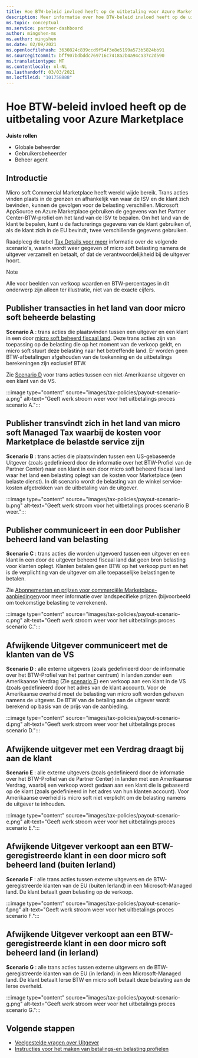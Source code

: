 ```yaml
---
title: Hoe BTW-beleid invloed heeft op de uitbetaling voor Azure Marketplace
description: Meer informatie over hoe BTW-beleid invloed heeft op de uitbetaling voor Azure Marketplace.
ms.topic: conceptual
ms.service: partner-dashboard
author: mingshen-ms
ms.author: mingshen
ms.date: 02/09/2021
ms.openlocfilehash: 3630824c839ccd9f54f3e8e5199a573b5824bb91
ms.sourcegitcommit: bff907bdbddc769716c7418a2b4a94ca37c2d590
ms.translationtype: MT
ms.contentlocale: nl-NL
ms.lasthandoff: 03/03/2021
ms.locfileid: "101758888"
---
```

# <a name="how-tax-policies-affect-payout-for-azure-marketplace"></a>Hoe BTW-beleid invloed heeft op de uitbetaling voor Azure Marketplace

**Juiste rollen**
-    Globale beheerder
-    Gebruikersbeheerder
-    Beheer agent

## <a name="introduction"></a>Introductie

Micro soft Commercial Marketplace heeft wereld wijde bereik. Trans acties vinden plaats in de grenzen en afhankelijk van waar de ISV en de klant zich bevinden, kunnen de gevolgen voor de belasting verschillen. Microsoft AppSource en Azure Marketplace gebruiken de gegevens van het Partner Center-BTW-profiel om het land van de ISV te bepalen. Om het land van de klant te bepalen, kunt u de facturerings gegevens van de klant gebruiken of, als de klant zich in de EU bevindt, twee verschillende gegevens gebruiken.

Raadpleeg de tabel [Tax Details voor meer](tax-details-marketplace.md) informatie over de volgende scenario's, waarin wordt weer gegeven of micro soft belasting namens de uitgever verzamelt en betaalt, of dat de verantwoordelijkheid bij de uitgever hoort.

> [!NOTE]
> Alle voor beelden van verkoop waarden en BTW-percentages in dit onderwerp zijn alleen ter illustratie, niet van de exacte cijfers.

## <a name="publisher-transacts-in-microsoft-managed-tax-country"></a>Publisher transacties in het land van door micro soft beheerde belasting

**Scenario A** : trans acties die plaatsvinden tussen een uitgever en een klant in een door [micro soft beheerd fiscaal land](tax-details-marketplace.md#microsoft-managed-countries). Deze trans acties zijn van toepassing op de belasting die op het moment van de verkoop geldt, en micro soft stuurt deze belasting naar het betreffende land. Er worden geen BTW-afbetalingen afgehouden van de toekenning en de uitbetalings berekeningen zijn exclusief BTW.

Zie [Scenario D](#foreign-publisher-transacts-with-us-customer) voor trans acties tussen een niet-Amerikaanse uitgever en een klant van de VS.

:::image type="content" source="images/tax-policies/payout-scenario-a.png" alt-text="Geeft werk stroom weer voor het uitbetalings proces scenario A.":::

## <a name="publisher-transacts-in-microsoft-managed-tax-country-where-marketplace-fee-is-taxable-service"></a>Publisher transvindt zich in het land van micro soft Managed Tax waarbij de kosten voor Marketplace de belastde service zijn

**Scenario B** : trans acties die plaatsvinden tussen een US-gebaseerde Uitgever (zoals gedefinieerd door de informatie over het BTW-Profiel van de Partner Center) naar een klant in een door micro soft beheerd fiscaal land waar het land een belasting oplegt van de kosten voor Marketplace (een belaste dienst). In dit scenario wordt de belasting van de winkel service-kosten afgetrokken van de uitbetaling van de uitgever.

:::image type="content" source="images/tax-policies/payout-scenario-b.png" alt-text="Geeft werk stroom voor het uitbetalings proces scenario B weer.":::

## <a name="publisher-transacts-in-publisher-managed-tax-country"></a>Publisher communiceert in een door Publisher beheerd land van belasting

**Scenario C** : trans acties die worden uitgevoerd tussen een uitgever en een klant in een door de uitgever beheerd fiscaal land dat geen bron belasting voor klanten oplegt. Klanten betalen geen BTW op het verkoop punt en het is de verplichting van de uitgever om alle toepasselijke belastingen te betalen.

Zie [Abonnementen en prijzen voor commerciële Marketplace-aanbiedingen](https://docs.microsoft.com/azure/marketplace/plans-pricing#custom-prices)voor meer informatie over landspecifieke prijzen (bijvoorbeeld om toekomstige belasting te verrekenen).

:::image type="content" source="images/tax-policies/payout-scenario-c.png" alt-text="Geeft werk stroom weer voor het uitbetalings proces scenario C.":::

## <a name="foreign-publisher-transacts-with-us-customer"></a>Afwijkende Uitgever communiceert met de klanten van de VS

**Scenario D** : alle externe uitgevers (zoals gedefinieerd door de informatie over het BTW-Profiel van het partner centrum) in landen zonder een Amerikaanse Verdrag (Zie [scenario E](#foreign-publisher-with-a-treaty-transacts-with-us-customer)) een verkoop aan een klant in de VS (zoals gedefinieerd door het adres van de klant account). Voor de Amerikaanse overheid moet de belasting van micro soft worden geheven namens de uitgever. De BTW van de betaling aan de uitgever wordt berekend op basis van de prijs van de aanbieding.

:::image type="content" source="images/tax-policies/payout-scenario-d.png" alt-text="Geeft werk stroom weer voor het uitbetalings proces scenario D.":::

## <a name="foreign-publisher-with-a-treaty-transacts-with-us-customer"></a>Afwijkende uitgever met een Verdrag draagt bij aan de klant

**Scenario E** : alle externe uitgevers (zoals gedefinieerd door de informatie over het BTW-Profiel van de Partner Center) in landen met een Amerikaanse Verdrag, waarbij een verkoop wordt gedaan aan een klant die is gebaseerd op de klant (zoals gedefinieerd in het adres van hun klanten account). Voor Amerikaanse overheid is micro soft niet verplicht om de belasting namens de uitgever te inhouden.

:::image type="content" source="images/tax-policies/payout-scenario-e.png" alt-text="Geeft werk stroom weer voor het uitbetalings proces scenario E.":::

## <a name="foreign-publisher-sells-to-an-eu-vat-registered-customer-in-a-microsoft-managed-country-outside-ireland"></a>Afwijkende Uitgever verkoopt aan een BTW-geregistreerde klant in een door micro soft beheerd land (buiten Ierland)

**Scenario F** : alle trans acties tussen externe uitgevers en de BTW-geregistreerde klanten van de EU (buiten Ierland) in een Microsoft-Managed land. De klant betaalt geen belasting op de verkoop.

:::image type="content" source="images/tax-policies/payout-scenario-f.png" alt-text="Geeft werk stroom weer voor het uitbetalings proces scenario F.":::

## <a name="foreign-publisher-sells-to-an-eu-vat-registered-customer-in-a-microsoft-managed-country-in-ireland"></a>Afwijkende Uitgever verkoopt aan een BTW-geregistreerde klant in een door micro soft beheerd land (in Ierland)

**Scenario G** : alle trans acties tussen externe uitgevers en de BTW-geregistreerde klanten van de EU (in Ierland) in een Microsoft-Managed land. De klant betaalt Ierse BTW en micro soft betaalt deze belasting aan de Ierse overheid.

:::image type="content" source="images/tax-policies/payout-scenario-g.png" alt-text="Geeft werk stroom weer voor het uitbetalings proces scenario G.":::

## <a name="next-steps"></a>Volgende stappen

- [Veelgestelde vragen over Uitgever](https://docs.microsoft.com/azure/marketplace/marketplace-faq-publisher-guide)
- [Instructies voor het maken van betalings-en belasting profielen](https://docs.microsoft.com/partner-center/set-up-your-payout-account?context=/azure/marketplace/context/context#create-a-payment-profile)
